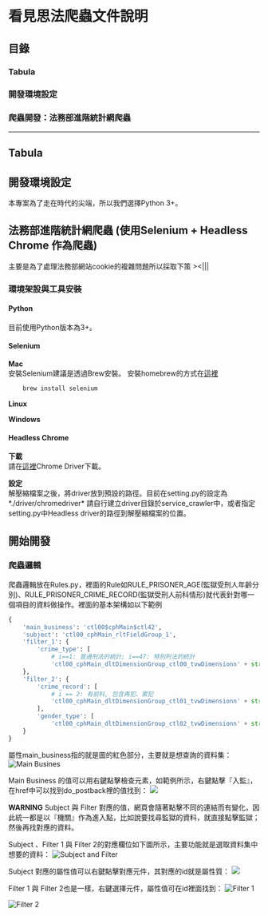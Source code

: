 # 看見思法爬蟲文件說明

## 目錄
### Tabula 
### 開發環境設定
### 爬蟲開發：法務部進階統計網爬蟲

----------------------------------------

## Tabula

## 開發環境設定
本專案為了走在時代的尖端，所以我們選擇Python 3+。


## 法務部進階統計網爬蟲 (使用Selenium + Headless Chrome 作為爬蟲)
主要是為了處理法務部網站cookie的複雜問題所以採取下策 ><|||

### 環境架設與工具安裝

#### Python
目前使用Python版本為3+。

#### Selenium

**Mac**<br>
安裝Selenium建議是透過Brew安裝。
安裝homebrew的方式在[這裡](https://brew.sh)
```bash
    brew install selenium
```

**Linux**<br>

**Windows**<br>

#### Headless Chrome

**下載**<br>
請在[這裡](https://sites.google.com/a/chromium.org/chromedriver/downloads)Chrome Driver下載。

**設定**<br>
解壓縮檔案之後，將driver放到預設的路徑。目前在setting.py的設定為*./driver/chromedriver*
請自行建立driver目錄於service_crawler中，或者指定setting.py中Headless driver的路徑到解壓縮檔案的位置。


## 開始開發

### 爬蟲邏輯

爬蟲邏輯放在Rules.py，裡面的Rule如RULE_PRISONER_AGE(監獄受刑人年齡分別)、RULE_PRISONER_CRIME_RECORD(監獄受刑人前科情形)就代表針對哪一個項目的資料做操作。裡面的基本架構如以下範例
```python
{
	'main_business': 'ctl00$cphMain$ctl42',
    'subject': 'ctl00_cphMain_rltFieldGroup_1',
    'filter_1': {
        'crime_type': [
            # i==1: 普通刑法的統計; i==47: 特別刑法的統計
            'ctl00_cphMain_dltDimensionGroup_ctl00_tvwDimensionn' + str(i) + 'CheckBox' for i in range(1, 121)],
    },
    'filter_2': {
        'crime_record': [
            # i == 2: 有前科, 包含再犯、累犯
            'ctl00_cphMain_dltDimensionGroup_ctl01_tvwDimensionn' + str(i) + 'CheckBox' for i in range(1, 5)
        ],
        'gender_type': [
            'ctl00_cphMain_dltDimensionGroup_ctl02_tvwDimensionn' + str (i) + 'CheckBox' for i in range(1,3)]
    }
}
```


屬性main_business指的就是圖的紅色部分，主要就是想查詢的資料集：
![Main Busines](https://raw.githubusercontent.com/yudazilian/VisualJusticeTW/develop/static/main_business.png)

Main Business 的值可以用右鍵點擊檢查元素，如範例所示，右鍵點擊『入監』，在href中可以找到do_postback裡的值找到：
![](https://raw.githubusercontent.com/yudazilian/VisualJusticeTW/develop/static/Main_Business_Detail.png)

**WARNING** Subject 與 Filter 對應的值，網頁會隨著點擊不同的連結而有變化，因此統一都是以『機關』作為進入點，比如說要找尋監獄的資料，就直接點擊監獄；然後再找對應的資料。

Subject 、Filter 1 與 Filter 2的對應欄位如下圖所示，主要功能就是選取資料集中想要的資料：
![Subject and Filter](https://raw.githubusercontent.com/yudazilian/VisualJusticeTW/develop/static/Subject%26Filter.png)

Subject 對應的屬性值可以右鍵點擊對應元件，其對應的id就是屬性質：
![](https://raw.githubusercontent.com/yudazilian/VisualJusticeTW/develop/static/Subject_Detail.png)

Filter 1 與 Filter 2也是一樣，右鍵選擇元件，屬性值可在id裡面找到：
![Filter 1](https://raw.githubusercontent.com/yudazilian/VisualJusticeTW/develop/static/Filter_1_Detail.png)

![Filter 2](https://raw.githubusercontent.com/yudazilian/VisualJusticeTW/develop/static/Filter_2_Detail.png)

